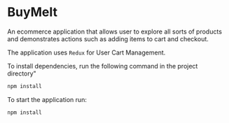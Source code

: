# BuyMeIt

An ecommerce application that allows user to explore all sorts of products and demonstrates actions such as adding items to cart and checkout.

The application uses `Redux` for User Cart Management.

To install dependencies, run the following command in the project directory"

```bash
npm install
```

To start the application run:
```bash
npm install
```

